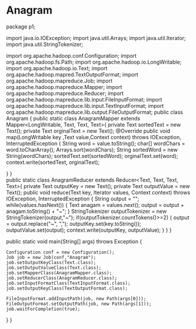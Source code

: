 # Anagram
package p1;

import java.io.IOException;
import java.util.Arrays;
import java.util.Iterator;
import java.util.StringTokenizer;

import org.apache.hadoop.conf.Configuration;
import org.apache.hadoop.fs.Path;
import org.apache.hadoop.io.LongWritable;
import org.apache.hadoop.io.Text;
import org.apache.hadoop.mapred.TextOutputFormat;
import org.apache.hadoop.mapreduce.Job;
import org.apache.hadoop.mapreduce.Mapper;
import org.apache.hadoop.mapreduce.Reducer;
import org.apache.hadoop.mapreduce.lib.input.FileInputFormat;
import org.apache.hadoop.mapreduce.lib.input.TextInputFormat;
import org.apache.hadoop.mapreduce.lib.output.FileOutputFormat;
public class Anagram
{
public  static class AnagramMapper  extends Mapper<LongWritable, Text, Text, Text>{
	private Text sortedText = new Text();
    private Text orginalText = new Text();
    @Override
public void map(LongWritable key ,Text value,Context context) throws IOException, InterruptedException
{
	String word = value.toString();
	char[] wordChars = word.toCharArray();
	Arrays.sort(wordChars);
	String sortedWord = new String(wordChars);
	sortedText.set(sortedWord);
	orginalText.set(word);
	context.write(sortedText, orginalText);
	
}
}  
public  static class AnagramReducer  extends Reducer<Text, Text, Text, Text>{
	private Text outputKey = new Text();
    private Text outputValue = new Text();
    public void reduce(Text key, Iterator<Text> values, Context context)
    	      throws IOException, InterruptedException {
    	String output = "";
        while(values.hasNext())
        {
                Text anagam = values.next();
                output = output + anagam.toString() + "~";
        }
        StringTokenizer outputTokenizer = new StringTokenizer(output,"~");
        if(outputTokenizer.countTokens()>=2)
        {
                output = output.replace("~", ",");
                outputKey.set(key.toString());
                outputValue.set(output);
               context.write(outputKey, outputValue);
        }
}
}

public static void main(String[] args) throws Exception {
	
	Configuration conf = new Configuration();
	Job job = new Job(conf,"Anagram");
	job.setOutputKeyClass(Text.class);
	job.setOutputValueClass(Text.class);
	job.setMapperClass(AnagramMapper.class);
	job.setReducerClass(AnagramReducer.class);
	job.setInputFormatClass(TextInputFormat.class);	
	job.setOutputKeyClass(TextOutputFormat.class);
		
	FileInputFormat.addInputPath(job, new Path(args[0]));
	FileOutputFormat.setOutputPath(job, new Path(args[1]));
	job.waitForCompletion(true);
	
	
	
	
}
}
